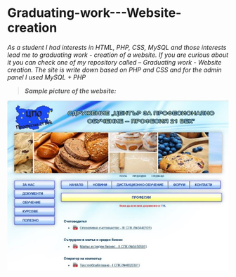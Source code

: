 # Graduating-work---Website-creation

*As a student I had interests in HTML, PHP, CSS, MySQL and those interests lead me to graduating work - creation of a website. If you are curious about it you can check one of my repository called – Graduating work - Website creation. The site is write down based on PHP and CSS and for the admin panel I used MySQL + PHP*

> ***Sample picture of the website:***

![](CPO.jpeg)
